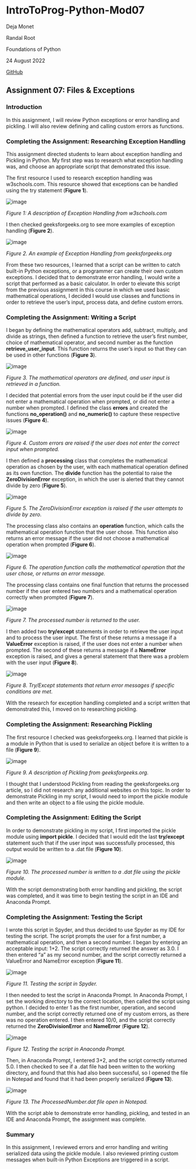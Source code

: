 # IntroToProg-Python-Mod07

Deja Monet

Randal Root

Foundations of Python

24 August 2022

[GitHub](https://github.com/deja-monet/IntroToProg-Python-Mod07)

## Assignment 07: Files & Exceptions

### Introduction

In this assignment, I will review Python exceptions or error handling and pickling. I will also review defining and calling custom errors as functions.

### Completing the Assignment: Researching Exception Handling

This assignment directed students to learn about exception handling and Pickling in Python. My first step was to research what exception handling was, and choose an appropriate script that demonstrated this issue.

The first resource I used to research exception handling was w3schools.com. This resource showed that exceptions can be handled using the try statement (**Figure 1**).

![image](https://user-images.githubusercontent.com/111031988/186559303-009b91cb-e5ea-494f-b1cc-9fed477718df.png)

*Figure 1: A description of Exception Handling from w3schools.com*

I then checked geeksforgeeks.org to see more examples of exception handling (**Figure 2**).

![image](https://user-images.githubusercontent.com/111031988/186568152-c6e117a5-a3cd-4747-9a31-e1252bb79513.png)

*Figure 2. An example of Exception Handling from geeksforgeeks.org*

From these two resources, I learned that a script can be written to catch built-in Python exceptions, or a programmer can create their own custom exceptions. I decided that to demonstrate error handling, I would write a script that performed as a basic calculator. In order to elevate this script from the previous assignment in this course in which we used basic mathematical operations, I decided I would use classes and functions in order to retrieve the user’s input, process data, and define custom errors.

### Completing the Assignment: Writing a Script

I began by defining the mathematical operators add, subtract, multiply, and divide as strings, then defined a function to retrieve the user’s first number, choice of mathematical operator, and second number as the function **retrieve_user_input**. This function returns the user’s input so that they can be used in other functions (**Figure 3**).

![image](https://user-images.githubusercontent.com/111031988/186568345-6eccb719-7658-4743-b46f-3c6b79ae748a.png)

*Figure 3. The mathematical operators are defined, and user input is retrieved in a function.*

I decided that potential errors from the user input could be if the user did not enter a mathematical operation when prompted, or did not enter a number when prompted. I defined the class **errors** and created the functions **no_operation()** and **no_numeric()** to capture these respective issues (**Figure 4**).

![image](https://user-images.githubusercontent.com/111031988/186568519-ae3f03fb-e994-4528-b4eb-ebad26a62725.png)

*Figure 4. Custom errors are raised if the user does not enter the correct input when prompted.*

I then defined a **processing** class that completes the mathematical operation as chosen by the user, with each mathematical operation defined as its own function. The **divide** function has the potential to raise the **ZeroDivisionError** exception, in which the user is alerted that they cannot divide by zero (**Figure 5**).

![image](https://user-images.githubusercontent.com/111031988/186568630-122defb8-a634-4669-940d-074cd00e0397.png)

*Figure 5. The ZeroDivisionError exception is raised if the user attempts to divide by zero.*

The processing class also contains an **operation** function, which calls the mathematical operation function that the user chose. This function also returns an error message if the user did not choose a mathematical operation when prompted (**Figure 6**).

![image](https://user-images.githubusercontent.com/111031988/186568773-76203595-1602-4ac5-8d0a-967127e4a762.png)

*Figure 6. The operation function calls the mathematical operation that the user chose, or returns an error message.*

The processing class contains one final function that returns the processed number if the user entered two numbers and a mathematical operation correctly when prompted (**Figure 7**).

![image](https://user-images.githubusercontent.com/111031988/186568832-ea6311d6-d8a9-4eba-bc5a-8073901f4d40.png)

*Figure 7. The processed number is returned to the user.*

I then added two **try/except** statements in order to retrieve the user input and to process the user input. The first of these returns a message if a **ValueError** exception is raised, if the user does not enter a number when prompted. The second of these returns a message if a **NameError** exception is raised, and gives a general statement that there was a problem with the user input (**Figure 8**).

![image](https://user-images.githubusercontent.com/111031988/186568955-112849d1-6dd7-48a4-b640-28a0fe1b0b11.png)

*Figure 8. Try/Except statements that return error messages if specific conditions are met.*

With the research for exception handling completed and a script written that demonstrated this, I moved on to researching pickling.

### Completing the Assignment: Researching Pickling

The first resource I checked was geeksforgeeks.org. I learned that pickle is a module in Python that is used to serialize an object before it is written to a file (**Figure 9**).

![image](https://user-images.githubusercontent.com/111031988/186569057-4507ddd5-839a-437d-ac4e-133e343593b6.png)

*Figure 9. A description of Pickling from geeksforgeeks.org.*

I thought that I understood Pickling from reading the geeksforgeeks.org article, so I did not research any additional websites on this topic. In order to demonstrate Pickling in my script, I would need to import the pickle module and then write an object to a file using the pickle module.

### Completing the Assignment: Editing the Script

In order to demonstrate pickling in my script, I first imported the pickle module using **import pickle**. I decided that I would edit the last **try/except** statement such that if the user input was successfully processed, this output would be written to a .dat file (**Figure 10**).

![image](https://user-images.githubusercontent.com/111031988/186569186-1fa0b131-1748-41bb-a80a-92c9f8790e80.png)

*Figure 10. The processed number is written to a .dat file using the pickle module.*

With the script demonstrating both error handling and pickling, the script was completed, and it was time to begin testing the script in an IDE and Anaconda Prompt.

### Completing the Assignment: Testing the Script

I wrote this script in Spyder, and thus decided to use Spyder as my IDE for testing the script. The script prompts the user for a first number, a mathematical operation, and then a second number. I began by entering an acceptable input: 1+2. The script correctly returned the answer as 3.0. I then entered “a” as my second number, and the script correctly returned a ValueError and NameError exception (**Figure 11**).

![image](https://user-images.githubusercontent.com/111031988/186569313-51115b74-ddf7-4b70-bedb-1ac6913e1340.png)

*Figure 11. Testing the script in Spyder.*

I then needed to test the script in Anaconda Prompt. In Anaconda Prompt, I set the working directory to the correct location, then called the script using python. I decided to enter 1 as the first number, operation, and second number, and the script correctly returned one of my custom errors, as there was no operation entered. I then entered 10/0, and the script correctly returned the **ZeroDivisionError** and **NameError** (**Figure 12**).

![image](https://user-images.githubusercontent.com/111031988/186569379-848ace82-240c-4614-baf0-e92e5cc88721.png)

*Figure 12. Testing the script in Anaconda Prompt.*

Then, in Anaconda Prompt, I entered 3+2, and the script correctly returned 5.0. I then checked to see if a .dat file had been written to the working directory, and found that this had also been successful, so I opened the file in Notepad and found that it had been properly serialized  (**Figure 13**).

![image](https://user-images.githubusercontent.com/111031988/186570212-17797003-f899-4912-9f63-3f76e67ae6d2.png)

*Figure 13. The ProcessedNumber.dat file open in Notepad.*

With the script able to demonstrate error handling, pickling, and tested in an IDE and Anaconda Prompt, the assignment was complete.

### Summary

In this assignment, I reviewed errors and error handling and writing serialized data using the pickle module. I also reviewed printing custom messages when built-in Python Exceptions are triggered in a script.



